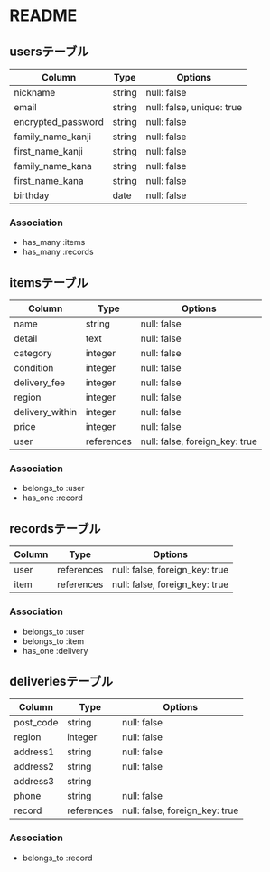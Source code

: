 # README

## usersテーブル

| Column             | Type       | Options                       |
|--------------------|------------|-------------------------------|
| nickname           | string     | null: false                   |
| email              | string     | null: false, unique: true     |
| encrypted_password | string     | null: false                   |
| family_name_kanji  | string     | null: false                   |
| first_name_kanji   | string     | null: false                   |
| family_name_kana   | string     | null: false                   |
| first_name_kana    | string     | null: false                   |
| birthday           | date       | null: false                   |



### Association

- has_many :items
- has_many :records

## itemsテーブル

| Column             | Type       | Options                        |
|--------------------|------------|--------------------------------|
| name               | string     | null: false                    |
| detail             | text       | null: false                    |
| category           | integer    | null: false                    |
| condition          | integer    | null: false                    |
| delivery_fee       | integer    | null: false                    |
| region             | integer    | null: false                    |
| delivery_within    | integer    | null: false                    |
| price              | integer    | null: false                    |
| user               | references | null: false, foreign_key: true |

### Association

- belongs_to :user
- has_one :record

## recordsテーブル

| Column             | Type       | Options                        |
|--------------------|------------|--------------------------------|
| user               | references | null: false, foreign_key: true |
| item               | references | null: false, foreign_key: true |

### Association

- belongs_to :user
- belongs_to :item
- has_one :delivery

## deliveriesテーブル

| Column             | Type       | Options                        |
|--------------------|------------|--------------------------------|
| post_code          | string     | null: false                    |
| region             | integer    | null: false                    |
| address1           | string     | null: false                    |
| address2           | string     | null: false                    |
| address3           | string     |                                |
| phone              | string     | null: false                    |
| record             | references | null: false, foreign_key: true |

### Association

- belongs_to :record